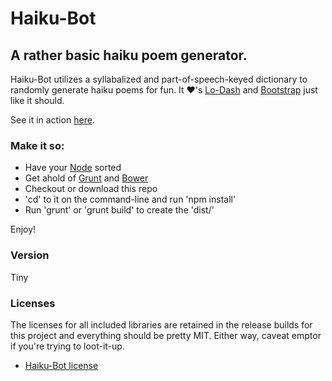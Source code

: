 # Haiku-Bot
## A rather basic haiku poem generator.

Haiku-Bot utilizes a syllabalized and part-of-speech-keyed dictionary to
randomly generate haiku poems for fun. It &hearts;'s [Lo-Dash] and [Bootstrap]
just like it should.

See it in action [here].

### Make it so:
  - Have your [Node] sorted
  - Get ahold of [Grunt] and [Bower]
  - Checkout or download this repo
  - 'cd' to it on the command-line and run 'npm install'
  - Run 'grunt' or 'grunt build' to create the 'dist/'

Enjoy!

### Version
Tiny

### Licenses
The licenses for all included libraries are retained in the release builds for
this project and everything should be pretty MIT. Either way, caveat emptor if
you're trying to loot-it-up.
  - [Haiku-Bot license]

[Lo-Dash]:http://lodash.com/
[Bootstrap]:http://getbootstrap.com/
[here]:http://www.lifedinosaur.com/haiku-bot
[Node]:https://nodejs.org/
[Grunt]:http://gruntjs.com/getting-started
[Bower]:https://bower.io/#install-bower
[Haiku-Bot license]:https://github.com/lifedinosaur/haiku-bot/blob/master/LICENSE
